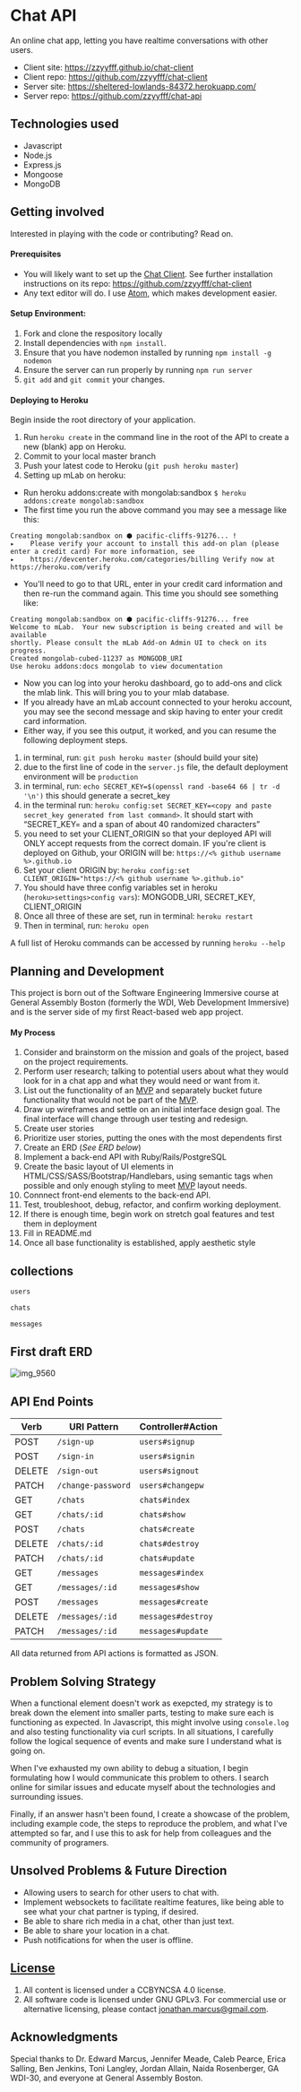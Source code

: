 # Chat API

An online chat app, letting you have realtime conversations with other users.

+ Client site: https://zzyyfff.github.io/chat-client
+ Client repo: https://github.com/zzyyfff/chat-client
+ Server site: https://sheltered-lowlands-84372.herokuapp.com/
+ Server repo: https://github.com/zzyyfff/chat-api

## Technologies used

+ Javascript
+ Node.js
+ Express.js
+ Mongoose
+ MongoDB

## Getting involved

Interested in playing with the code or contributing? Read on.

#### Prerequisites

+ You will likely want to set up the [Chat Client](https://github.com/zzyyfff/chat-client). See further installation instructions on its repo: https://github.com/zzyyfff/chat-client
+ Any text editor will do. I use [Atom](https://atom.io/), which makes development easier.

#### Setup Environment:
1.  Fork and clone the respository locally
1.  Install dependencies with `npm install`.
1.  Ensure that you have nodemon installed by running `npm install -g nodemon`
1.  Ensure the server can run properly by running `npm run server`
1.  `git add` and `git commit` your changes.

#### Deploying to Heroku

Begin inside the root directory of your application.

1. Run `heroku create` in the command line in the root of the API to
create a new (blank) app on Heroku.
1. Commit to your local master branch
1. Push your latest code to Heroku (`git push heroku master`)
1. Setting up mLab on heroku:
  + Run heroku addons:create with mongolab:sandbox
`$ heroku addons:create mongolab:sandbox`
  + The first time you run the above command you may see a message like this:
  ```
  Creating mongolab:sandbox on ⬢ pacific-cliffs-91276... !
 ▸    Please verify your account to install this add-on plan (please enter a credit card) For more information, see
 ▸    https://devcenter.heroku.com/categories/billing Verify now at https://heroku.com/verify
 ```
 + You'll need to go to that URL, enter in your credit card information and then re-run the command again. This time you should see something like:
```
Creating mongolab:sandbox on ⬢ pacific-cliffs-91276... free
Welcome to mLab.  Your new subscription is being created and will be available
shortly. Please consult the mLab Add-on Admin UI to check on its progress.
Created mongolab-cubed-11237 as MONGODB_URI
Use heroku addons:docs mongolab to view documentation
```
  + Now you can log into your heroku dashboard, go to add-ons and click the mlab link. This will bring you to your mlab database.
  + If you already have an mLab account connected to your heroku account, you may see the second message and skip having to enter your credit card information.
  + Either way, if you see this output, it worked, and you can resume the following deployment steps.
1. in terminal, run: `git push heroku master`  (should build your site)
1. due to the first line of code in the `server.js` file, the default
deployment environment will be `production`
1. in terminal, run: `echo SECRET_KEY=$(openssl rand -base64 66 | tr -d '\n')`
this should generate a secret_key
1. in the terminal run:
`heroku config:set SECRET_KEY=<copy and paste secret_key generated from last command>`.
It should start with “SECRET_KEY= and a span of about 40 randomized characters”
1. you need to set your CLIENT_ORIGIN so that your deployed API will ONLY
accept requests from the correct domain. IF you're client is deployed on Github,
your ORIGIN will be:
      `https://<% github username %>.github.io`
1. Set your client ORIGIN by:
      `heroku config:set CLIENT_ORIGIN="https://<% github username %>.github.io"`
1. You should have three config variables set in heroku
(`heroku>settings>config vars`): MONGODB_URI, SECRET_KEY, CLIENT_ORIGIN
1. Once all three of these are set, run in terminal: `heroku restart`
1. Then in terminal, run: `heroku open`

A full list of Heroku commands can be accessed by running `heroku --help`

## Planning and Development

This project is born out of the Software Engineering Immersive course at General Assembly Boston (formerly the WDI, Web Development Immersive) and is the server side of my first React-based web app project.

#### My Process

1. Consider and brainstorm on the mission and goals of the project, based on the project requirements.
2. Perform user research; talking to potential users about what they would look for in a chat app and what they would need or want from it.
3. List out the functionality of an [MVP](https://en.wikipedia.org/wiki/Minimum_viable_product) and separately bucket future functionality that would not be part of the [MVP](https://en.wikipedia.org/wiki/Minimum_viable_product).
4. Draw up wireframes and settle on an initial interface design goal. The final interface will change through user testing and redesign.
5. Create user stories
6. Prioritize user stories, putting the ones with the most dependents first
7. Create an ERD (*See ERD below*)
7. Implement a back-end API with Ruby/Rails/PostgreSQL
8. Create the basic layout of UI elements in HTML/CSS/SASS/Bootstrap/Handlebars, using semantic tags when possible and only enough styling to meet [MVP](https://en.wikipedia.org/wiki/Minimum_viable_product) layout needs.
9. Connnect front-end elements to the back-end API.
10. Test, troubleshoot, debug, refactor, and confirm working deployment.
11. If there is enough time, begin work on stretch goal features and test them in deployment
12. Fill in README.md
13. Once all base functionality is established, apply aesthetic style

## collections

```md
users

chats

messages
```

## First draft ERD

![img_9560](https://media.git.generalassemb.ly/user/18598/files/f21b8d80-5f5d-11e9-8e0a-120fb0a2962f)

## API End Points

| Verb   | URI Pattern              | Controller#Action     |
|--------|--------------------------|-----------------------|
| POST   | `/sign-up`               | `users#signup`        |
| POST   | `/sign-in`               | `users#signin`        |
| DELETE | `/sign-out`              | `users#signout`       |
| PATCH  | `/change-password`       | `users#changepw`      |
| GET    | `/chats`                 | `chats#index`         |
| GET    | `/chats/:id`             | `chats#show`          |
| POST   | `/chats`                 | `chats#create`        |
| DELETE | `/chats/:id`             | `chats#destroy`       |
| PATCH  | `/chats/:id`             | `chats#update`        |
| GET    | `/messages`              | `messages#index`      |
| GET    | `/messages/:id`          | `messages#show`       |
| POST   | `/messages`              | `messages#create`     |
| DELETE | `/messages/:id`          | `messages#destroy`    |
| PATCH  | `/messages/:id`          | `messages#update`     |

All data returned from API actions is formatted as JSON.

## Problem Solving Strategy

When a functional element doesn't work as exepcted, my strategy is to break down the element into smaller parts, testing to make sure each is functioning as expected. In Javascript, this might involve using `console.log` and also testing functionality via curl scripts. In all situations, I carefully follow the logical sequence of events and make sure I understand what is going on.

When I've exhausted my own ability to debug a situation, I begin formulating how I would communicate this problem to others. I search online for similar issues and educate myself about the technologies and surrounding issues.

Finally, if an answer hasn't been found, I create a showcase of the problem, including example code, the steps to reproduce the problem, and what I've attempted so far, and I use this to ask for help from colleagues and the community of programers.

## Unsolved Problems & Future Direction

+ Allowing users to search for other users to chat with.
+ Implement websockets to facilitate realtime features, like being able to see what your chat partner is typing, if desired.
+ Be able to share rich media in a chat, other than just text.
+ Be able to share your location in a chat.
+ Push notifications for when the user is offline.

## [License](LICENSE)

1. All content is licensed under a CC­BY­NC­SA 4.0 license.
1. All software code is licensed under GNU GPLv3. For commercial use or alternative licensing, please contact jonathan.marcus@gmail.com.

## Acknowledgments

Special thanks to Dr. Edward Marcus, Jennifer Meade, Caleb Pearce, Erica Salling, Ben Jenkins, Toni Langley, Jordan Allain, Naida Rosenberger, GA WDI-30, and everyone at General Assembly Boston.
